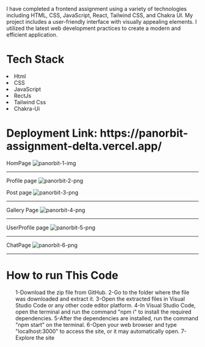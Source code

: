 I have completed a frontend assignment using a variety of technologies including HTML, CSS, JavaScript, React, Tailwind CSS, and Chakra UI. My project includes a user-friendly interface with visually appealing elements. I utilized the latest web development practices to create a modern and efficient application.

<h1>Tech Stack</h1>

   <li>Html</li>
   <li> CSS</li>
   <li>JavaScript</li>
   <li>RectJs</li>
   <li>Tailwind Css</li>
   <li>Chakra-Ui</li>
 
<h1>
    
   <h1>Deployment Link: <span>https://panorbit-assignment-delta.vercel.app/  </span></h1>
   
   
   

HomPage
![panorbit-1-img](https://user-images.githubusercontent.com/97114184/224637210-4b0a2998-c40c-4d68-9f18-3ef7aa8feb10.png)

  <hr>
  
Profile page
![panorbit-2-png](https://user-images.githubusercontent.com/97114184/224637217-c4e1afdf-23b0-4fe8-8ac7-fa7057a03c39.png)

Post page
![panorbit-3-png](https://user-images.githubusercontent.com/97114184/224637225-22ea5275-f3b4-4194-9594-9cccfccc46d6.png)

   <hr>
  
Gallery Page
![panorbit-4-png](https://user-images.githubusercontent.com/97114184/224637231-44ef97c8-3c27-4871-a257-6dc55b86cc21.png)
  
 <hr>
  
UserProfile page
![panorbit-5-png](https://user-images.githubusercontent.com/97114184/224637232-f5c1a3f9-d307-4fa0-a7d0-666ba52308cb.png)

   <hr>
  
ChatPage
![panorbit-6-png](https://user-images.githubusercontent.com/97114184/224637234-fb6b9d8a-b0ad-4b3b-b319-83dc51983b58.png)
  
   <hr>
  
# How to run This Code 
   <ol>
1-Download the zip file from GitHub.
2-Go to the folder where the file was downloaded and extract it.
3-Open the extracted files in Visual Studio Code or any other code editor platform.
4-In Visual Studio Code, open the terminal and run the command "npm i" to install the required dependencies.
5-After the dependencies are installed, run the command "npm start" on the terminal.
6-Open your web browser and type "localhost:3000" to access the site, or it may automatically open.
7-Explore the site
   </ol>
